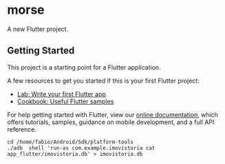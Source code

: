 # morse

A new Flutter project.

## Getting Started

This project is a starting point for a Flutter application.

A few resources to get you started if this is your first Flutter project:

- [Lab: Write your first Flutter app](https://flutter.dev/docs/get-started/codelab)
- [Cookbook: Useful Flutter samples](https://flutter.dev/docs/cookbook)

For help getting started with Flutter, view our
[online documentation](https://flutter.dev/docs), which offers tutorials,
samples, guidance on mobile development, and a full API reference.


```
cd /home/fabio/Android/Sdk/platform-tools
./adb  shell 'run-as com.example.imovistoria cat app_flutter/imovistoria.db' > imovistoria.db
```

